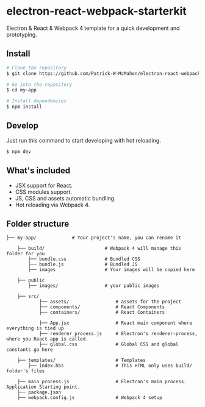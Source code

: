 # electron-react-webpack-starterkit
Electron & React & Webpack 4 template for a quick development and prototyping.

## Install
``` bash
# Clone the repository
$ git clone https://github.com/Patrick-W-McMahon/electron-react-webpack-staterkit my-app

# Go into the repository
$ cd my-app

# Install dependencies
$ npm install
```

## Develop
Just run this command to start developing with hot reloading.
``` bash
$ npm dev
```

## What's included
- JSX support for React.
- CSS modules support.
- JS, CSS and assets automatic bundling.
- Hot reloading via Webpack 4.


## Folder structure
```
├── my-app/             # Your project's name, you can rename it

    ├── build/                      # Webpack 4 will manage this folder for you
        ├── bundle.css              # Bundled CSS
        ├── bundle.js               # Bundled JS
        ├── images                  # Your images will be copied here

    ├── public
        ├── images/                 # your public images

    ├── src/
            ├── assets/                 # assets for the project
            ├── components/             # React Components
            ├── containers/             # React Containers

            ├── App.jsx                 # React main component where everything is tied up
            ├── renderer_process.js     # Electron's renderer-process, where you React app is called.
            ├── global.css              # Global CSS and global constants go here

    ├── templates/                      # Templates 
        ├── index.hbs                   # This HTML only uses build/ folder's files

    ├── main_process.js                 # Electron's main process. Application Starting point.
    ├── package.json
    ├── webpack.config.js               # Webpack 4 setup
```